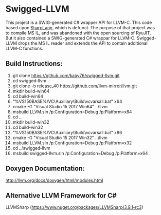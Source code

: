 # Swigged-LLVM

This project is a SWIG-generated C# wrapper API for LLVM-C. This code
based upon [SharpLang](https://github.com/xen2/SharpLang), which is defunct. The purpose of that project
was to compile MS IL, and was abandoned with the open sourcing of RyuJIT. But it also contained a
SWIG-generated C# wrappar for LLVM-C. Swigged-LLVM drops the MS IL reader and extends the API to contain
additional LLVM-C functions.

## Build Instructions:

1) git clone https://github.com/kaby76/swigged-llvm.git
2) cd swigged-llvm
3) git clone -b release_40 https://github.com/llvm-mirror/llvm.git
4) mkdir build-win64
5) cd build-win64
6) "%VS150BASE%\VC\Auxiliary\Build\vcvarsall.bat" x64
7) cmake -G "Visual Studio 15 2017 Win64" ..\llvm
8) msbuild LLVM.sln /p:Configuration=Debug /p:Platform=x64
9) cd ..
9) mkdir build-win32
10) cd build-win32
11) "%VS150BASE%\VC\Auxiliary\Build\vcvarsall.bat" x86
12) cmake -G "Visual Studio 15 2017 Win32" ..\llvm
13) msbuild LLVM.sln /p:Configuration=Debug /p:Platform=x32
14) cd ../swigged-llvm
15) msbuild swigged-llvm.sln /p:Configuration=Debug /p:Platform=x64

## Doxygen Documentation:

http://llvm.org/docs/doxygen/html/modules.html

## Alternative LLVM Framework for C#

LLVMSharp (https://www.nuget.org/packages/LLVMSharp/3.9.1-rc3)
